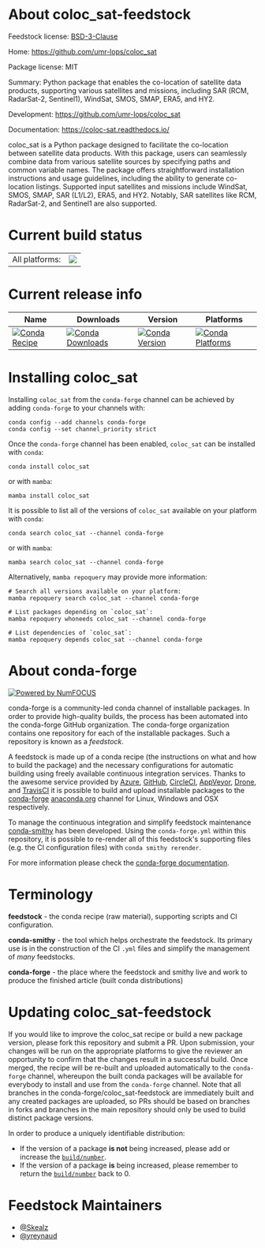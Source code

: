 About coloc_sat-feedstock
=========================

Feedstock license: [BSD-3-Clause](https://github.com/conda-forge/coloc_sat-feedstock/blob/main/LICENSE.txt)

Home: https://github.com/umr-lops/coloc_sat

Package license: MIT

Summary: Python package that enables the co-location of satellite data products, supporting various satellites and missions, including SAR (RCM, RadarSat-2, Sentinel1), WindSat, SMOS, SMAP, ERA5, and HY2.

Development: https://github.com/umr-lops/coloc_sat

Documentation: https://coloc-sat.readthedocs.io/

coloc_sat is a Python package designed to facilitate the co-location between satellite data products.
With this package, users can seamlessly combine data from various satellite sources by specifying paths and common variable names.
The package offers straightforward installation instructions and usage guidelines, including the ability to generate co-location listings.
Supported input satellites and missions include WindSat, SMOS, SMAP, SAR (L1/L2), ERA5, and HY2. Notably, SAR satellites like RCM, RadarSat-2, and Sentinel1 are also supported.


Current build status
====================


<table><tr><td>All platforms:</td>
    <td>
      <a href="https://dev.azure.com/conda-forge/feedstock-builds/_build/latest?definitionId=20277&branchName=main">
        <img src="https://dev.azure.com/conda-forge/feedstock-builds/_apis/build/status/coloc_sat-feedstock?branchName=main">
      </a>
    </td>
  </tr>
</table>

Current release info
====================

| Name | Downloads | Version | Platforms |
| --- | --- | --- | --- |
| [![Conda Recipe](https://img.shields.io/badge/recipe-coloc_sat-green.svg)](https://anaconda.org/conda-forge/coloc_sat) | [![Conda Downloads](https://img.shields.io/conda/dn/conda-forge/coloc_sat.svg)](https://anaconda.org/conda-forge/coloc_sat) | [![Conda Version](https://img.shields.io/conda/vn/conda-forge/coloc_sat.svg)](https://anaconda.org/conda-forge/coloc_sat) | [![Conda Platforms](https://img.shields.io/conda/pn/conda-forge/coloc_sat.svg)](https://anaconda.org/conda-forge/coloc_sat) |

Installing coloc_sat
====================

Installing `coloc_sat` from the `conda-forge` channel can be achieved by adding `conda-forge` to your channels with:

```
conda config --add channels conda-forge
conda config --set channel_priority strict
```

Once the `conda-forge` channel has been enabled, `coloc_sat` can be installed with `conda`:

```
conda install coloc_sat
```

or with `mamba`:

```
mamba install coloc_sat
```

It is possible to list all of the versions of `coloc_sat` available on your platform with `conda`:

```
conda search coloc_sat --channel conda-forge
```

or with `mamba`:

```
mamba search coloc_sat --channel conda-forge
```

Alternatively, `mamba repoquery` may provide more information:

```
# Search all versions available on your platform:
mamba repoquery search coloc_sat --channel conda-forge

# List packages depending on `coloc_sat`:
mamba repoquery whoneeds coloc_sat --channel conda-forge

# List dependencies of `coloc_sat`:
mamba repoquery depends coloc_sat --channel conda-forge
```


About conda-forge
=================

[![Powered by
NumFOCUS](https://img.shields.io/badge/powered%20by-NumFOCUS-orange.svg?style=flat&colorA=E1523D&colorB=007D8A)](https://numfocus.org)

conda-forge is a community-led conda channel of installable packages.
In order to provide high-quality builds, the process has been automated into the
conda-forge GitHub organization. The conda-forge organization contains one repository
for each of the installable packages. Such a repository is known as a *feedstock*.

A feedstock is made up of a conda recipe (the instructions on what and how to build
the package) and the necessary configurations for automatic building using freely
available continuous integration services. Thanks to the awesome service provided by
[Azure](https://azure.microsoft.com/en-us/services/devops/), [GitHub](https://github.com/),
[CircleCI](https://circleci.com/), [AppVeyor](https://www.appveyor.com/),
[Drone](https://cloud.drone.io/welcome), and [TravisCI](https://travis-ci.com/)
it is possible to build and upload installable packages to the
[conda-forge](https://anaconda.org/conda-forge) [anaconda.org](https://anaconda.org/)
channel for Linux, Windows and OSX respectively.

To manage the continuous integration and simplify feedstock maintenance
[conda-smithy](https://github.com/conda-forge/conda-smithy) has been developed.
Using the ``conda-forge.yml`` within this repository, it is possible to re-render all of
this feedstock's supporting files (e.g. the CI configuration files) with ``conda smithy rerender``.

For more information please check the [conda-forge documentation](https://conda-forge.org/docs/).

Terminology
===========

**feedstock** - the conda recipe (raw material), supporting scripts and CI configuration.

**conda-smithy** - the tool which helps orchestrate the feedstock.
                   Its primary use is in the construction of the CI ``.yml`` files
                   and simplify the management of *many* feedstocks.

**conda-forge** - the place where the feedstock and smithy live and work to
                  produce the finished article (built conda distributions)


Updating coloc_sat-feedstock
============================

If you would like to improve the coloc_sat recipe or build a new
package version, please fork this repository and submit a PR. Upon submission,
your changes will be run on the appropriate platforms to give the reviewer an
opportunity to confirm that the changes result in a successful build. Once
merged, the recipe will be re-built and uploaded automatically to the
`conda-forge` channel, whereupon the built conda packages will be available for
everybody to install and use from the `conda-forge` channel.
Note that all branches in the conda-forge/coloc_sat-feedstock are
immediately built and any created packages are uploaded, so PRs should be based
on branches in forks and branches in the main repository should only be used to
build distinct package versions.

In order to produce a uniquely identifiable distribution:
 * If the version of a package **is not** being increased, please add or increase
   the [``build/number``](https://docs.conda.io/projects/conda-build/en/latest/resources/define-metadata.html#build-number-and-string).
 * If the version of a package **is** being increased, please remember to return
   the [``build/number``](https://docs.conda.io/projects/conda-build/en/latest/resources/define-metadata.html#build-number-and-string)
   back to 0.

Feedstock Maintainers
=====================

* [@Skealz](https://github.com/Skealz/)
* [@yreynaud](https://github.com/yreynaud/)

